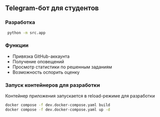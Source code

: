 ## Telegram-бот для студентов

### Разработка

```bash
 python -m src.app
```

### Функции

- Привязка GitHub-аккаунта
- Получение оповещений
- Просмотр статистики по решенным заданиям
- Возможность оспорить оценку


### Запуск контейнеров для разработки
Контейнер приложения запускается в reload-режиме для разработки
```bash
docker compose -f dev.docker-compose.yaml build
docker compose -f dev.docker-compose.yaml up -d
```
